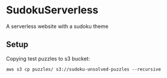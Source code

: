 # SudokuServerless
A serverless website with a sudoku theme

## Setup
Copying test puzzles to s3 bucket:
```
aws s3 cp puzzles/ s3://sudoku-unsolved-puzzles --recursive
```

